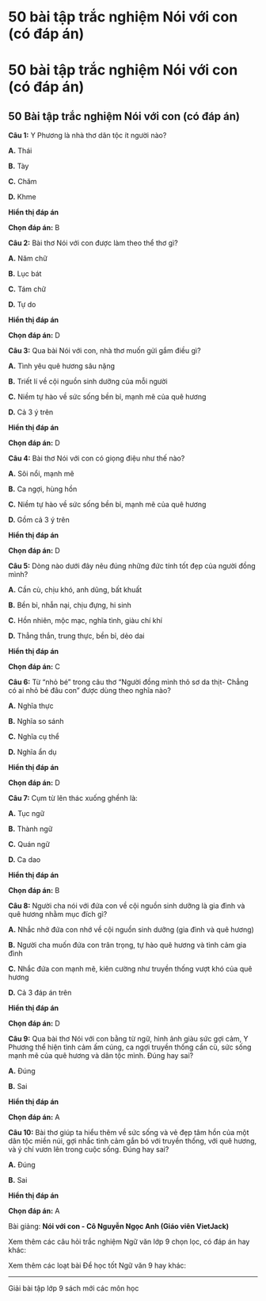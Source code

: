 # 50 bài tập trắc nghiệm Nói với con (có đáp án)

# 50 bài tập trắc nghiệm Nói với con (có đáp án)

## 50 Bài tập trắc nghiệm Nói với con (có đáp án)

**Câu 1:** Y Phương là nhà thơ dân tộc ít người nào?

**A.** Thái

**B.** Tày

**C.** Chăm

**D.** Khme

**Hiển thị đáp án**

**Chọn đáp án:** B

**Câu 2:** Bài thơ Nói với con được làm theo thể thơ gì?

**A.** Năm chữ

**B.** Lục bát

**C.** Tám chữ

**D.** Tự do

**Hiển thị đáp án**

**Chọn đáp án:** D

**Câu 3:** Qua bài Nói với con, nhà thơ muốn gửi gắm điều gì?

**A.** Tình yêu quê hương sâu nặng

**B.** Triết lí về cội nguồn sinh dưỡng của mỗi người

**C.** Niềm tự hào về sức sống bền bỉ, mạnh mẽ của quê hương

**D.** Cả 3 ý trên

**Hiển thị đáp án**

**Chọn đáp án:** D

**Câu 4:** Bài thơ Nói với con có giọng điệu như thế nào?

**A.** Sôi nổi, mạnh mẽ

**B.** Ca ngợi, hùng hồn

**C.** Niềm tự hào về sức sống bền bỉ, mạnh mẽ của quê hương

**D.** Gồm cả 3 ý trên

**Hiển thị đáp án**

**Chọn đáp án:** D

**Câu 5:** Dòng nào dưới đây nêu đúng những đức tính tốt đẹp của người đồng mình?

**A.** Cần cù, chịu khó, anh dũng, bất khuất

**B.** Bền bỉ, nhẫn nại, chịu đựng, hi sinh

**C.** Hồn nhiên, mộc mạc, nghĩa tình, giàu chí khí

**D.** Thẳng thắn, trung thực, bền bỉ, dẻo dai

**Hiển thị đáp án**

**Chọn đáp án:** C

**Câu 6:** Từ “nhỏ bé” trong câu thơ “Người đồng mình thô sơ da thịt- Chẳng có ai nhỏ bé đâu con” được dùng theo nghĩa nào?

**A.** Nghĩa thực

**B.** Nghĩa so sánh

**C.** Nghĩa cụ thể

**D.** Nghĩa ẩn dụ

**Hiển thị đáp án**

**Chọn đáp án:** D

**Câu 7:** Cụm từ lên thác xuống ghềnh là:

**A.** Tục ngữ

**B.** Thành ngữ

**C.** Quán ngữ

**D.** Ca dao

**Hiển thị đáp án**

**Chọn đáp án:** B

**Câu 8:** Người cha nói với đứa con về cội nguồn sinh dưỡng là gia đình và quê hương nhằm mục đích gì?

**A.** Nhắc nhở đứa con nhớ về cội nguồn sinh dưỡng (gia đình và quê hương)

**B.** Người cha muốn đứa con trân trọng, tự hào quê hương và tình cảm gia đình

**C.** Nhắc đứa con mạnh mẽ, kiên cường như truyền thống vượt khó của quê hương

**D.** Cả 3 đáp án trên

**Hiển thị đáp án**

**Chọn đáp án:** D

**Câu 9:** Qua bài thơ Nói với con bằng từ ngữ, hình ảnh giàu sức gợi cảm, Y Phương thể hiện tình cảm ấm cúng, ca ngợi truyền thống cần cù, sức sống mạnh mẽ của quê hương và dân tộc mình. Đúng hay sai?

**A.** Đúng

**B.** Sai

**Hiển thị đáp án**

**Chọn đáp án:** A

**Câu 10:** Bài thơ giúp ta hiểu thêm về sức sống và vẻ đẹp tâm hồn của một dân tộc miền núi, gợi nhắc tình cảm gắn bó với truyền thống, với quê hương, và ý chí vươn lên trong cuộc sống. Đúng hay sai?

**A.** Đúng

**B.** Sai

**Hiển thị đáp án**

**Chọn đáp án:** A

Bài giảng: **Nói với con - Cô Nguyễn Ngọc Anh (Giáo viên VietJack)**

Xem thêm các câu hỏi trắc nghiệm Ngữ văn lớp 9 chọn lọc, có đáp án hay khác:

Xem thêm các loạt bài Để học tốt Ngữ văn 9 hay khác:

* * *

Giải bài tập lớp 9 sách mới các môn học
